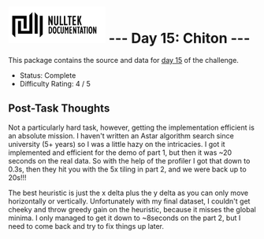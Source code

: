 # ![NullTek Documentation](../../resources/NullTekDocumentationLogo.png) --- Day 15: Chiton ---

This package contains the source and data for [day 15](https://adventofcode.com/2021/day/15) of the challenge.

* Status: Complete
* Difficulty Rating: 4 / 5

## Post-Task Thoughts

Not a particularly hard task, however, getting the implementation efficient is an absolute mission.
I haven't written an Astar algorithm search since university (5+ years) so I was a little hazy on the intricacies.
I got it implemented and efficient for the demo of part 1, but then it was ~20 seconds on the real data.
So with the help of the profiler I got that down to 0.3s, then they hit you with the 5x tiling in part 2, and we were back up to 20s!!!

The best heuristic is just the x delta plus the y delta as you can only move horizontally or vertically.
Unfortunately with my final dataset, I couldn't get cheeky and throw greedy gain on the heuristic, because it misses the global minima.
I only managed to get it down to ~8seconds on the part 2, but I need to come back and try to fix things up later.
